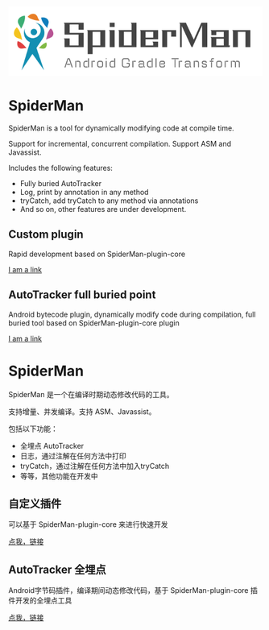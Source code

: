 ![logo](https://github.com/bugyun/SpiderMan/blob/master/art/logo.png?raw=true)

# SpiderMan
SpiderMan is a tool for dynamically modifying code at compile time.

Support for incremental, concurrent compilation. 
Support ASM and Javassist.

Includes the following features:
- Fully buried AutoTracker
- Log, print by annotation in any method
- tryCatch, add tryCatch to any method via annotations
- And so on, other features are under development.

## Custom plugin

Rapid development based on SpiderMan-plugin-core

[I am a link](https://github.com/bugyun/SpiderMan/tree/master/SpiderMan-plugin-core)


## AutoTracker full buried point

Android bytecode plugin, dynamically modify code during compilation, full buried tool based on SpiderMan-plugin-core plugin

[I am a link](https://github.com/bugyun/SpiderMan/tree/master/SpiderMan-tracker-core)

# SpiderMan

SpiderMan 是一个在编译时期动态修改代码的工具。

支持增量、并发编译。支持 ASM、Javassist。

包括以下功能：
- 全埋点 AutoTracker
- 日志，通过注解在任何方法中打印
- tryCatch，通过注解在任何方法中加入tryCatch
- 等等，其他功能在开发中


## 自定义插件

可以基于 SpiderMan-plugin-core 来进行快速开发

[点我，链接](https://github.com/bugyun/SpiderMan/tree/master/SpiderMan-plugin-core)


## AutoTracker 全埋点

Android字节码插件，编译期间动态修改代码，基于 SpiderMan-plugin-core 插件开发的全埋点工具

[点我，链接](https://github.com/bugyun/SpiderMan/tree/master/SpiderMan-tracker-core)



